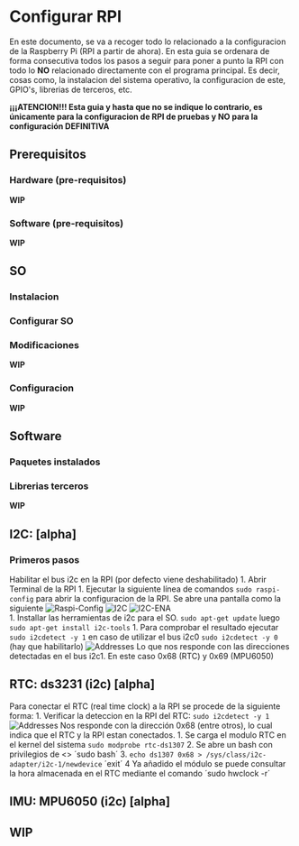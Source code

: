 # Configurar RPI
En este documento, se va a recoger todo lo relacionado a la configuracion de la Raspberry Pi (RPI a partir de ahora). En esta guia se ordenara de forma consecutiva todos los pasos a seguir para poner a punto la RPI con todo lo **NO** relacionado directamente con el programa principal.
Es decir, cosas como, la instalacion del sistema operativo, la configuracion de este, GPIO's, librerias de terceros, etc.

**¡¡¡ATENCION!!! Esta guia y hasta que no se indique lo contrario, es únicamente para la configuracion de RPI de pruebas y NO para la configuración DEFINITIVA**

## Prerequisitos

  ### Hardware (pre-requisitos)  
  
**WIP**
    
  ### Software (pre-requisitos)
  
**WIP**
  
## SO

  ### Instalacion
  ### Configurar SO
  ### Modificaciones
  
**WIP**
    
  ### Configuracion
  
**WIP**

## Software

  ### Paquetes instalados
  ### Librerias terceros
**WIP**  

## I2C: [alpha]
  ### Primeros pasos
  Habilitar el bus i2c en la RPI (por defecto viene deshabilitado)
    1. Abrir Terminal de la RPI
    1. Ejecutar la siguiente línea de comandos `sudo raspi-config` para abrir la configuracion de la RPI. Se abre una pantalla como la siguiente
![Raspi-Config](\_Dump_Files\img\RASPICONFIG.PNG)
![I2C](\_Dump_Files\img\RASPICONFIG-I2C.PNG)
![I2C-ENA](\_Dump_Files\img\RASPICONFIG-I2C-ENA.PNG)        
    1. Installar las herramientas de i2c para el SO. `sudo apt-get update` luego `sudo apt-get install i2c-tools`
    1. Para comprobar el resultado ejecutar `sudo i2cdetect -y 1` en caso de utilizar el bus i2c0 `sudo i2cdetect -y 0` (hay que habilitarlo) 
![Addresses](\_Dump_Files\img\i2cdetect-example.PNG)
Lo que nos responde con las direcciones detectadas en el bus i2c1. En este caso 0x68 (RTC) y 0x69 (MPU6050)
## RTC: ds3231 (i2c) [alpha]
  Para conectar el RTC (real time clock) a la RPI se procede de la siguiente forma:
    1. Verificar la deteccion en la RPI del RTC:
        `sudo i2cdetect -y 1`
![Addresses](\_Dump_Files\img\i2cdetect-example.PNG)
Nos responde con la dirección 0x68 (entre otros), lo cual indica que el RTC y la RPI estan conectados.
    1. Se carga el modulo RTC en el kernel del sistema
    `sudo modprobe rtc-ds1307`
    2. Se abre un bash con privilegios de <<superuser>>
    ´sudo bash´
    3. `echo ds1307 0x68 > /sys/class/i2c-adapter/i2c-1/newdevice`
        ´exit´
    4 Ya añadido el módulo se puede consultar la hora almacenada en el RTC mediante el comando 
    ´sudo hwclock -r´
## IMU: MPU6050 (i2c) [alpha]



## **WIP**
